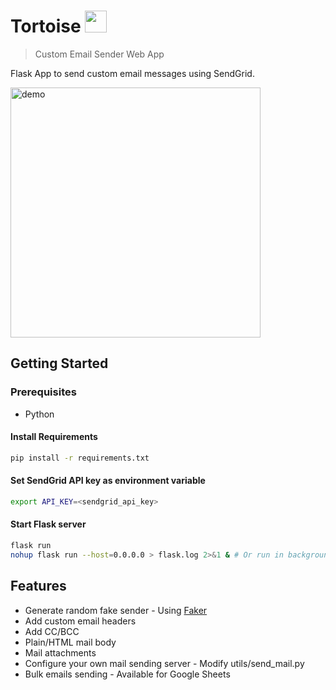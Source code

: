 # Tortoise <img src="https://cdn-icons-png.flaticon.com/512/882/882869.png" width="35">

> Custom Email Sender Web App
> 
Flask App to send custom email messages using SendGrid.

<img src="https://github.com/yixuanzhou/Tortoise/blob/main/static/uploads/Tortoise.gif" alt="demo" width="400"/>

## Getting Started
### Prerequisites
- Python

#### Install Requirements
```bash
pip install -r requirements.txt
```
#### Set SendGrid API key as environment variable
```bash
export API_KEY=<sendgrid_api_key>
```
#### Start Flask server
```bash
flask run
nohup flask run --host=0.0.0.0 > flask.log 2>&1 & # Or run in background
```

## Features
- Generate random fake sender - Using [Faker](https://github.com/joke2k/faker)
- Add custom email headers
- Add CC/BCC
- Plain/HTML mail body
- Mail attachments
- Configure your own mail sending server - Modify utils/send_mail.py
- Bulk emails sending - Available for Google Sheets